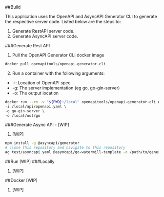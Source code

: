 ##Build

This application uses the OpenAPI and AsyncAPI Generator CLI to generate the respective server code. Listed below are the steps to: <br />
1) Generate RestAPI server code. <br />
2) Generate AsyncAPI server code. <br />

###Generate Rest API

1) Pull the OpenAPI Generator CLI docker image
```sh
docker pull openapitools/openapi-generator-cli
```

2) Run a container with the following arguments:
- -i: Location of OpenAPI spec. <br />
- -g: The server implementation (eg go, go-gin-server) <br />
- -o: The output location <br />

```sh
docker run --rm -v "${PWD}:/local" openapitools/openapi-generator-cli generate \
-i /local/api/openapi.yaml \
-g go-gin-server \
-o /local/out/go
```

###Generate Async API - [WIP]

1) [WIP]
```sh
npm install -g @asyncapi/generator
# clone this repository and navigate to this repository
ag test/asyncapi.yaml @asyncapi/go-watermill-template -o /path/to/generated-code -p moduleName=your-go-module-name
```

##Run [WIP]
###Locally
1) [WIP]

##Docker [WIP]
1) [WIP]

